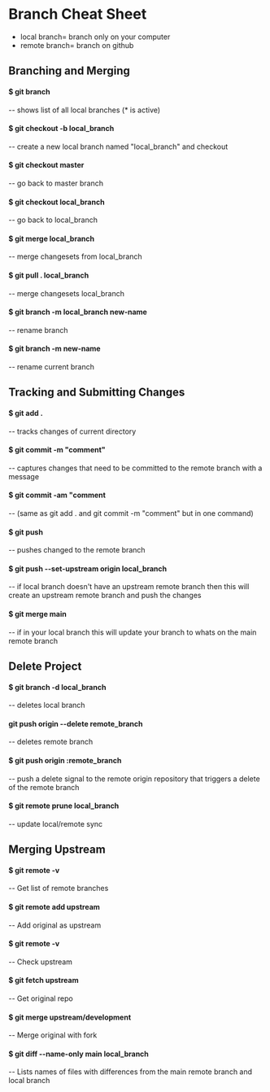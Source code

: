 
# Branch Cheat Sheet

  - local branch= branch only on your computer
  - remote branch= branch on github

## Branching and Merging

#### $ git branch
  -- shows list of all local branches (* is active)

#### $ git checkout -b local_branch
  -- create a new local branch named "local_branch" and checkout

#### $ git checkout master                            
  -- go back to master branch

#### $ git checkout local_branch                       
  -- go back to local_branch
 
#### $ git merge local_branch                           
  -- merge changesets from local_branch

#### $ git pull . local_branch                          
  -- merge changesets local_branch

#### $ git branch -m local_branch new-name             
  -- rename branch

#### $ git branch -m new-name                          
  -- rename current branch

## Tracking and Submitting Changes

#### $ git add .                                                                 
  -- tracks changes of current directory

#### $ git commit -m "comment"                                                   
  -- captures changes that need to be committed to the remote branch with a message

#### $ git commit -am "comment                                                   
  -- (same as git add . and git commit -m "comment" but in one command)

#### $ git push                                                                  
  -- pushes changed to the remote branch

#### $ git push --set-upstream origin local_branch                                
  -- if local branch doesn't have an upstream remote branch then this will create an upstream remote branch and push the changes

#### $ git merge main
  -- if in your local branch this will update your branch to whats on the main remote branch

## Delete Project

#### $ git branch -d local_branch  	                                              
  -- deletes local branch

#### git push origin --delete remote_branch
  -- deletes remote branch

#### $ git push origin :remote_branch	                                            
  -- push a delete signal to the remote origin repository that triggers a delete of the remote branch

#### $ git remote prune local_branch 	                                            
  -- update local/remote sync

## Merging Upstream

#### $ git remote -v 									                                          
  -- Get list of remote branches

#### $ git remote add upstream <upstream github url>	                            
  -- Add original as upstream

#### $ git remote -v 									                                          
  -- Check upstream

#### $ git fetch upstream 								                                        
  -- Get original repo

#### $ git merge upstream/development					                                  
  -- Merge original with fork

#### $ git diff --name-only main local_branch 		                                  
  -- Lists names of files with differences from the main remote branch and local branch
